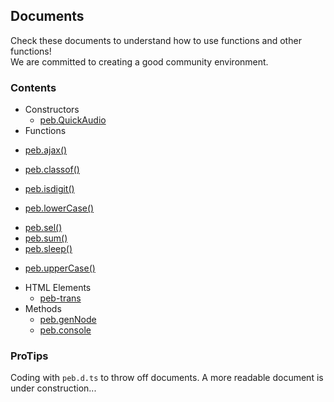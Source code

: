 ## Documents
Check these documents to understand how to use functions and other functions!  
We are committed to creating a good community environment.
### Contents
- Constructors  
  * [peb.QuickAudio](./detail/cons-quickaudio.md)
- Functions  
<!-- A -->
  * [peb.ajax()](./detail/func-ajax.md)
<!-- B -->
<!-- C -->
  * [peb.classof()](./detail/func-classof.md)
<!-- D -->
<!-- E -->
<!-- F -->
<!-- G -->
<!-- H -->
<!-- I -->
  * [peb.isdigit()](./detail/func-isdigit.md)
<!-- J -->
<!-- K -->
<!-- L -->
  * [peb.lowerCase()](./detail/func-lowercase.md)
<!-- M -->
<!-- N -->
<!-- O -->
<!-- R -->
<!-- S -->
  * [peb.sel()](./detail/func-sel.md)
  * [peb.sum()](./detail/func-sum.md)
  * [peb.sleep()](./detail/func-sleep.md)
<!-- T -->
<!-- U -->
  * [peb.upperCase()](./detail/func-uppercase.md)
<!-- V -->
<!-- W -->
<!-- X -->
<!-- Y -->
<!-- Z -->
- HTML Elements  
  * [peb-trans](./detail/html-peb-trans.md)
- Methods
  * [peb.genNode](./detail/meth-gennode.md)
  * [peb.console](./detail/meth-log.md)
### ProTips
Coding with `peb.d.ts` to throw off documents. A more readable document is under construction...
